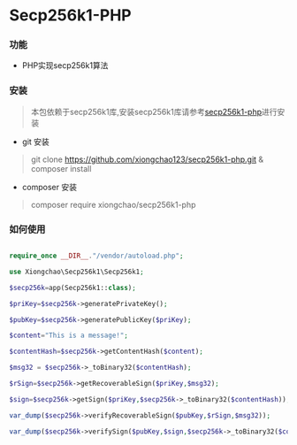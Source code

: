 # Secp256k1-PHP

### 功能
* PHP实现secp256k1算法

### 安装

> 本包依赖于secp256k1库,安装secp256k1库请参考[secp256k1-php](https://github.com/Bit-Wasp/secp256k1-php)进行安装

* git 安装
> git clone https://github.com/xiongchao123/secp256k1-php.git & composer install

* composer 安装
> composer require xiongchao/secp256k1-php
    
### 如何使用
```php

require_once __DIR__."/vendor/autoload.php";

use Xiongchao\Secp256k1\Secp256k1;

$secp256k=app(Secp256k1::class);

$priKey=$secp256k->generatePrivateKey();

$pubKey=$secp256k->generatePublicKey($priKey);

$content="This is a message!";

$contentHash=$secp256k->getContentHash($content);

$msg32 = $secp256k->_toBinary32($contentHash);

$rSign=$secp256k->getRecoverableSign($priKey,$msg32);

$sign=$secp256k->getSign($priKey,$secp256k->_toBinary32($contentHash));

var_dump($secp256k->verifyRecoverableSign($pubKey,$rSign,$msg32));

var_dump($secp256k->verifySign($pubKey,$sign,$secp256k->_toBinary32($contentHash)));

```


